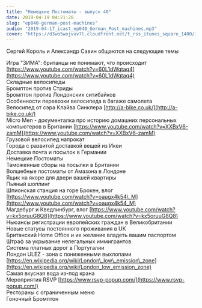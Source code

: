 ```yaml
---
title: "Немецкие Постоматы - выпуск 40"
date: 2019-04-19 04:21:28
slug: "ep040-german-post-machines"
audio: "2019-04-17_icast_ep040_German_Post_machines.mp3"
cover: "https://d3wo5wojvuv7l.cloudfront.net/t_rss_itunes_square_1400/images.spreaker.com/original/d20daaa729fc8cae11f6717f5c961b50.jpg"
---
```

Сергей Король и Александр Савин общаются на следующие темы  
  
Игра "ЗИМА": британцы не понимают, что происходит [https://www.youtube.com/watch?v=60L1dWqtaq4](https://www.youtube.com/watch?v=60L1dWqtaq4)  
Складные велосипеды  
Бромптон против Стриды  
Бромптон против Лондонских ситибайков  
Особенности перевозки велосипеда в багаже самолета  
Велосипед от сэра Клайва Синклера [http://a-bike.co.uk/](http://a-bike.co.uk/)  
Micro Men - документалка про историю домашних персональных компьютеров в Британии [https://www.youtube.com/watch?v=XXBxV6-zamM](https://www.youtube.com/watch?v=XXBxV6-zamM)  
Грузовой велосипед напрокат  
Города с развитой доставкой вещей из Икеи  
Доставка почта и посылок в Германии  
Немецкие Постоматы  
Таможенные сборы на посылки в Британии  
Волшебные постоматы от Амазона в Лондоне  
Ящик на якоре для двери вашей квартиры  
Пьяный шоппинг  
Шпионская станция на горе Брокен, влог [https://www.youtube.com/watch?v=oaugx4k54\_M](https://www.youtube.com/watch?v=oaugx4k54_M)  
Магдебург и Кведлинбург, влог [https://www.youtube.com/watch?v=kx5oruuG8Q8](https://www.youtube.com/watch?v=kx5oruuG8Q8)  
Ньюансы регистрации европейских граждан в Великобритании  
Новые статусы постоянного проживания в UK  
Британский Home Office и их желание владеть вашим паспортом  
Штраф за укрывание нелегальных иммигрантов  
Система платных дорог в Португалии  
Лондон ULEZ - зона с пониженными выхлопами [https://en.wikipedia.org/wiki/London\_low\_emission\_zone](https://en.wikipedia.org/wiki/London_low_emission_zone)  
Самая вкусная вода из-под крана  
Мероприятия RSVP [https://www.rsvp-popup.com/](https://www.rsvp-popup.com/)  
Рестораны с ограниченным меню  
Гоночный Бромптон
